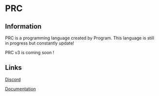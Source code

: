 # PRC

## Information

PRC is a programming language created by Program. This language is still in progress but constantly update!

PRC v3 is coming soon !

## Links

[Discord](https://discord.gg/FjS9jvwvhS)

[Documentation](https://github.com/Program132/PRC/tree/PRC)
